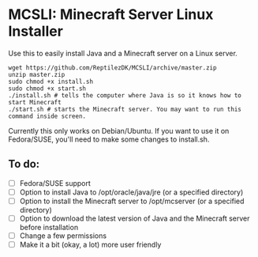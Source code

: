 MCSLI: Minecraft Server Linux Installer
============

Use this to easily install Java and a Minecraft server on a Linux server.

```shell
wget https://github.com/ReptilezDK/MCSLI/archive/master.zip
unzip master.zip
sudo chmod +x install.sh
sudo chmod +x start.sh
./install.sh # tells the computer where Java is so it knows how to start Minecraft
./start.sh # starts the Minecraft server. You may want to run this command inside screen.
```

Currently this only works on Debian/Ubuntu. If you want to use it on Fedora/SUSE, you'll need to make some changes to install.sh.

To do:
--------------
- [ ] Fedora/SUSE support
- [ ] Option to install Java to /opt/oracle/java/jre (or a specified directory)
- [ ] Option to install the Minecraft server to /opt/mcserver (or a specified directory)
- [ ] Option to download the latest version of Java and the Minecraft server before installation
- [ ] Change a few permissions
- [ ] Make it a bit (okay, a lot) more user friendly
